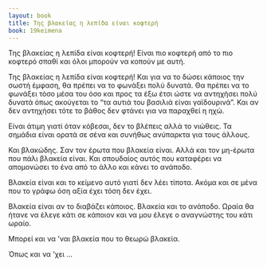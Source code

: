 ```yaml
---
layout: book
title: Της βλακείας η λεπίδα είναι κοφτερή
book: 19keimena
---
```

Της βλακείας η λεπίδα είναι κοφτερή! Είναι πιο κοφτερή από το πιο κοφτερό σπαθί και όλοι μπορούν να κοπούν με αυτή.

Της βλακείας η λεπίδα είναι κοφτερή! Και για να το δώσει κάποιος την σωστή έμφαση, θα πρέπει να το φωνάξει πολύ δυνατά. Θα πρέπει να το φωνάξει τόσο μέσα του όσο και προς τα έξω έτσι ώστε να αντηχήσει πολύ δυνατά όπως ακούγεται το “τα αυτιά του βασιλιά είναι γαϊδουρινά”. Και αν δεν αντηχήσει τότε το βάθος δεν φτάνει για να παραχθεί η ηχώ.

Είναι άτιμη γιατί όταν κόβεσαι, δεν το βλέπεις αλλά το νιώθεις. Τα σημάδια είναι ορατά σε σένα και συνήθως ανύπαρκτα για τους άλλους.

Και βλακώδης. Σαν τον έρωτα που βλακεία είναι. Αλλά και τον μη-έρωτα που πάλι βλακεία είναι. Και σπουδαίος αυτός που καταφέρει να απομονώσει το ένα από το άλλο και κάνει το ανάποδο.

Βλακεία είναι και το κείμενο αυτό γιατί δεν λέει τίποτα. Ακόμα και σε μένα που το γράφω όση αξία έχει τόση δεν έχει.

Βλακεία είναι αν το διαβάζει κάποιος. Βλακεία και το ανάποδο. Ωραία θα ήτανε να έλεγε κάτι σε κάποιον και να μου έλεγε ο αναγνώστης του κάτι ωραίο.

Μπορεί και να ’ναι βλακεία που το θεωρώ βλακεία.

Όπως και να ’χει ...
